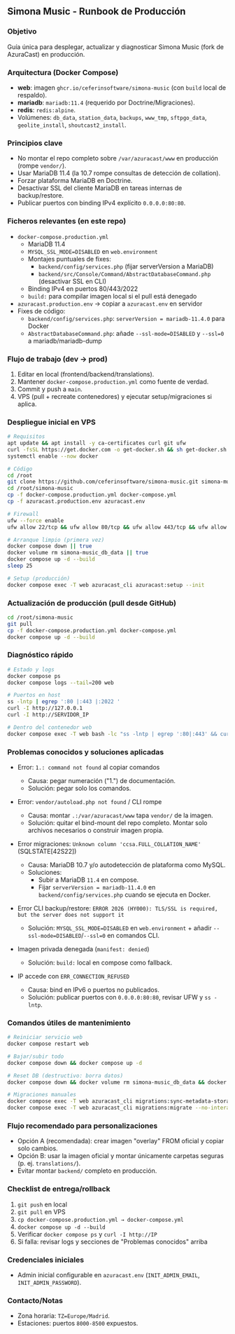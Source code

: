## Simona Music - Runbook de Producción

### Objetivo
Guía única para desplegar, actualizar y diagnosticar Simona Music (fork de AzuraCast) en producción.

### Arquitectura (Docker Compose)
- **web**: imagen `ghcr.io/ceferinsoftware/simona-music` (con `build` local de respaldo).
- **mariadb**: `mariadb:11.4` (requerido por Doctrine/Migraciones).
- **redis**: `redis:alpine`.
- Volúmenes: `db_data`, `station_data`, `backups`, `www_tmp`, `sftpgo_data`, `geolite_install`, `shoutcast2_install`.

### Principios clave
- No montar el repo completo sobre `/var/azuracast/www` en producción (rompe `vendor/`).
- Usar MariaDB 11.4 (la 10.7 rompe consultas de detección de collation).
- Forzar plataforma MariaDB en Doctrine.
- Desactivar SSL del cliente MariaDB en tareas internas de backup/restore.
- Publicar puertos con binding IPv4 explícito `0.0.0.0:80:80`.

### Ficheros relevantes (en este repo)
- `docker-compose.production.yml`
  - MariaDB 11.4
  - `MYSQL_SSL_MODE=DISABLED` en `web.environment`
  - Montajes puntuales de fixes:
    - `backend/config/services.php` (fijar serverVersion a MariaDB)
    - `backend/src/Console/Command/AbstractDatabaseCommand.php` (desactivar SSL en CLI)
  - Binding IPv4 en puertos 80/443/2022
  - `build:` para compilar imagen local si el pull está denegado
- `azuracast.production.env` → copiar a `azuracast.env` en servidor
- Fixes de código:
  - `backend/config/services.php`: `serverVersion = mariadb-11.4.0` para Docker
  - `AbstractDatabaseCommand.php`: añade `--ssl-mode=DISABLED` y `--ssl=0` a mariadb/mariadb-dump

### Flujo de trabajo (dev → prod)
1) Editar en local (frontend/backend/translations).
2) Mantener `docker-compose.production.yml` como fuente de verdad.
3) Commit y push a `main`.
4) VPS (pull + recreate contenedores) y ejecutar setup/migraciones si aplica.

### Despliegue inicial en VPS
```bash
# Requisitos
apt update && apt install -y ca-certificates curl git ufw
curl -fsSL https://get.docker.com -o get-docker.sh && sh get-docker.sh
systemctl enable --now docker

# Código
cd /root
git clone https://github.com/ceferinsoftware/simona-music.git simona-music || true
cd /root/simona-music
cp -f docker-compose.production.yml docker-compose.yml
cp -f azuracast.production.env azuracast.env

# Firewall
ufw --force enable
ufw allow 22/tcp && ufw allow 80/tcp && ufw allow 443/tcp && ufw allow 2022/tcp && ufw allow 8000:8500/tcp

# Arranque limpio (primera vez)
docker compose down || true
docker volume rm simona-music_db_data || true
docker compose up -d --build
sleep 25

# Setup (producción)
docker compose exec -T web azuracast_cli azuracast:setup --init
```

### Actualización de producción (pull desde GitHub)
```bash
cd /root/simona-music
git pull
cp -f docker-compose.production.yml docker-compose.yml
docker compose up -d --build
```

### Diagnóstico rápido
```bash
# Estado y logs
docker compose ps
docker compose logs --tail=200 web

# Puertos en host
ss -lntp | egrep ':80 |:443 |:2022 '
curl -I http://127.0.0.1
curl -I http://SERVIDOR_IP

# Dentro del contenedor web
docker compose exec -T web bash -lc "ss -lntp | egrep ':80|:443' && curl -I http://127.0.0.1 || true"
```

### Problemas conocidos y soluciones aplicadas
- Error: `1.: command not found` al copiar comandos
  - Causa: pegar numeración ("1.") de documentación.
  - Solución: pegar solo los comandos.

- Error: `vendor/autoload.php not found` / CLI rompe
  - Causa: montar `.:/var/azuracast/www` tapa `vendor/` de la imagen.
  - Solución: quitar el bind-mount del repo completo. Montar solo archivos necesarios o construir imagen propia.

- Error migraciones: `Unknown column 'ccsa.FULL_COLLATION_NAME'` (SQLSTATE[42S22])
  - Causa: MariaDB 10.7 y/o autodetección de plataforma como MySQL.
  - Soluciones:
    - Subir a MariaDB `11.4` en compose.
    - Fijar `serverVersion = mariadb-11.4.0` en `backend/config/services.php` cuando se ejecuta en Docker.

- Error CLI backup/restore: `ERROR 2026 (HY000): TLS/SSL is required, but the server does not support it`
  - Solución: `MYSQL_SSL_MODE=DISABLED` en `web.environment` + añadir `--ssl-mode=DISABLED`/`--ssl=0` en comandos CLI.

- Imagen privada denegada (`manifest: denied`)
  - Solución: `build:` local en compose como fallback.

- IP accede con `ERR_CONNECTION_REFUSED`
  - Causa: bind en IPv6 o puertos no publicados.
  - Solución: publicar puertos con `0.0.0.0:80:80`, revisar UFW y `ss -lntp`.

### Comandos útiles de mantenimiento
```bash
# Reiniciar servicio web
docker compose restart web

# Bajar/subir todo
docker compose down && docker compose up -d

# Reset DB (destructivo: borra datos)
docker compose down && docker volume rm simona-music_db_data && docker compose up -d

# Migraciones manuales
docker compose exec -T web azuracast_cli migrations:sync-metadata-storage
docker compose exec -T web azuracast_cli migrations:migrate --no-interaction --allow-no-migration
```

### Flujo recomendado para personalizaciones
- Opción A (recomendada): crear imagen "overlay" FROM oficial y copiar solo cambios.
- Opción B: usar la imagen oficial y montar únicamente carpetas seguras (p. ej. `translations/`).
- Evitar montar `backend/` completo en producción.

### Checklist de entrega/rollback
1) `git push` en local
2) `git pull` en VPS
3) `cp docker-compose.production.yml → docker-compose.yml`
4) `docker compose up -d --build`
5) Verificar `docker compose ps` y `curl -I http://IP`
6) Si falla: revisar logs y secciones de "Problemas conocidos" arriba

### Credenciales iniciales
- Admin inicial configurable en `azuracast.env` (`INIT_ADMIN_EMAIL`, `INIT_ADMIN_PASSWORD`).

### Contacto/Notas
- Zona horaria: `TZ=Europe/Madrid`.
- Estaciones: puertos `8000-8500` expuestos.


